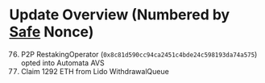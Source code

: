 # Update Overview (Numbered by [Safe](https://app.safe.global/home?safe=eth:0xC0896ab1A8cae8c2C1d27d011eb955Cca955580d) Nonce)
76. P2P RestakingOperator (`0x8c81d590cc94ca2451c4bde24c598193da74a575`) opted into Automata AVS
77. Claim 1292 ETH from Lido WithdrawalQueue